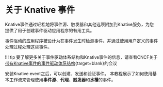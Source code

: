 # 关于 Knative 事件

Knative事件通过轻松地将事件源、触发器和其他选项附加到Knative服务，为您提供了用于创建事件驱动应用程序的有用工具。

事件驱动的应用程序被设计为在事件发生时检测事件，并通过使用用户定义的事件处理过程处理这些事件。

!!! tip
    要了解更多关于事件驱动体系结构和Knative事件的信息，请查看CNCF关于[带有Knative事件的事件驱动体系结构](https://www.cncf.io/online-programs/event-driven-architecture-with-knative-events/){target=blank}的会议

安装Knative event之后，可以创建、发送和验证事件。
本教程展示了如何使用基本工作流来管理使用**事件源**、**代理**、**触发器**和**水槽**的事件。